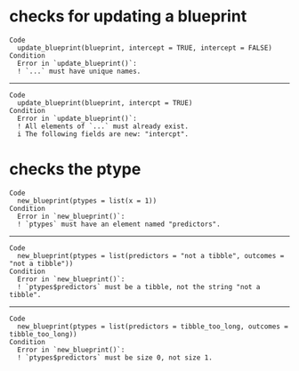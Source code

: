 # checks for updating a blueprint

    Code
      update_blueprint(blueprint, intercept = TRUE, intercept = FALSE)
    Condition
      Error in `update_blueprint()`:
      ! `...` must have unique names.

---

    Code
      update_blueprint(blueprint, intercpt = TRUE)
    Condition
      Error in `update_blueprint()`:
      ! All elements of `...` must already exist.
      i The following fields are new: "intercpt".

# checks the ptype

    Code
      new_blueprint(ptypes = list(x = 1))
    Condition
      Error in `new_blueprint()`:
      ! `ptypes` must have an element named "predictors".

---

    Code
      new_blueprint(ptypes = list(predictors = "not a tibble", outcomes = "not a tibble"))
    Condition
      Error in `new_blueprint()`:
      ! `ptypes$predictors` must be a tibble, not the string "not a tibble".

---

    Code
      new_blueprint(ptypes = list(predictors = tibble_too_long, outcomes = tibble_too_long))
    Condition
      Error in `new_blueprint()`:
      ! `ptypes$predictors` must be size 0, not size 1.

